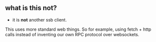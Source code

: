 ## what is this **not**?

* it is **not** another ssb client.

This uses more standard web things. So for example, using fetch + http calls
instead of inventing our own RPC protocol over websockets.



